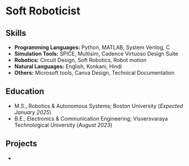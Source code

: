 # Soft Roboticist

## Skills
- **Programming Languages:** Python, MATLAB, System Verilog, C 
- **Simulation Tools:** SPICE, Multisim, Cadence Virtuoso Design Suite
- **Robotics:** Circuit Design, Soft Robotics, Robot motion
- **Natural Languages:** English, Konkani, Hindi 
- **Others:** Microsoft tools, Canva Design, Technical Documentation

## Education 
- M.S., Robotics & Autonomous Systems; Boston University (_Expected January 2025_)
- B.E., Electronics & Communication Engineering; Visversvaraya Technological University (_August 2023_)

## Projects
-


